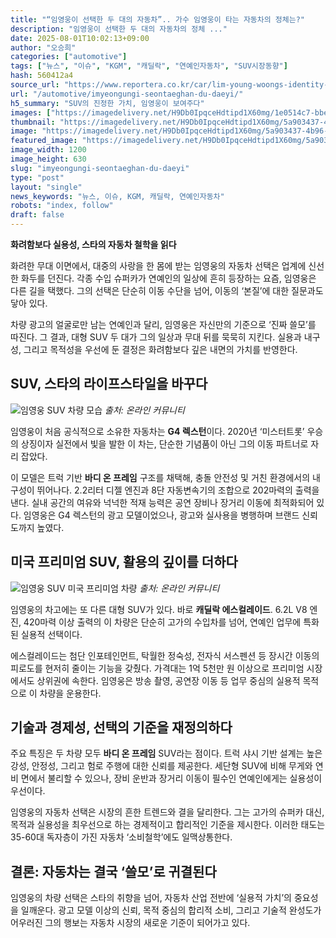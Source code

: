 ```yaml
---
title: "“임영웅이 선택한 두 대의 자동차”.. 가수 임영웅이 타는 자동차의 정체는?"
description: "임영웅이 선택한 두 대의 자동차의 정체 ..."
date: 2025-08-01T10:02:13+09:00
author: "오승희"
categories: ["automotive"]
tags: ["뉴스", "이슈", "KGM", "캐딜락", "연예인자동차", "SUV시장동향"]
hash: 560412a4
source_url: "https://www.reportera.co.kr/car/lim-young-woongs-identity-of-the-car/"
url: "/automotive/imyeongungi-seontaeghan-du-daeyi/"
h5_summary: "SUV의 진정한 가치, 임영웅이 보여주다"
images: ["https://imagedelivery.net/H9Db0IpqceHdtipd1X60mg/1e0514c7-bbe0-46f9-c14c-223e848f2500/public", "https://imagedelivery.net/H9Db0IpqceHdtipd1X60mg/5a903437-4b96-426f-71b4-ceb6df595d00/public", "https://imagedelivery.net/H9Db0IpqceHdtipd1X60mg/68f2d7b0-44e0-4eb2-3bb3-969eab7cc300/public"]
thumbnail: "https://imagedelivery.net/H9Db0IpqceHdtipd1X60mg/5a903437-4b96-426f-71b4-ceb6df595d00/public"
image: "https://imagedelivery.net/H9Db0IpqceHdtipd1X60mg/5a903437-4b96-426f-71b4-ceb6df595d00/public"
featured_image: "https://imagedelivery.net/H9Db0IpqceHdtipd1X60mg/5a903437-4b96-426f-71b4-ceb6df595d00/public"
image_width: 1200
image_height: 630
slug: "imyeongungi-seontaeghan-du-daeyi"
type: "post"
layout: "single"
news_keywords: "뉴스, 이슈, KGM, 캐딜락, 연예인자동차"
robots: "index, follow"
draft: false
---
```


**화려함보다 실용성, 스타의 자동차 철학을 읽다**

화려한 무대 이면에서, 대중의 사랑을 한 몸에 받는 임영웅의 자동차 선택은 업계에 신선한 화두를 던진다. 각종 수입 슈퍼카가 연예인의 일상에 흔히 등장하는 요즘, 임영웅은 다른 길을 택했다. 그의 선택은 단순히 이동 수단을 넘어, 이동의 ‘본질’에 대한 질문과도 닿아 있다.

차량 광고의 얼굴로만 남는 연예인과 달리, 임영웅은 자신만의 기준으로 ‘진짜 쓸모’를 따진다. 그 결과, 대형 SUV 두 대가 그의 일상과 무대 뒤를 묵묵히 지킨다. 실용과 내구성, 그리고 목적성을 우선에 둔 결정은 화려함보다 깊은 내면의 가치를 반영한다.

## SUV, 스타의 라이프스타일을 바꾸다

![임영웅 SUV 차량 모습](https://imagedelivery.net/H9Db0IpqceHdtipd1X60mg/1e0514c7-bbe0-46f9-c14c-223e848f2500/public)
*출처: 온라인 커뮤니티*


임영웅이 처음 공식적으로 소유한 자동차는 **G4 렉스턴**이다. 2020년 ‘미스터트롯’ 우승의 상징이자 실전에서 빛을 발한 이 차는, 단순한 기념품이 아닌 그의 이동 파트너로 자리 잡았다.

이 모델은 트럭 기반 **바디 온 프레임** 구조를 채택해, 충돌 안전성 및 거친 환경에서의 내구성이 뛰어나다. 2.2리터 디젤 엔진과 8단 자동변속기의 조합으로 202마력의 출력을 낸다. 실내 공간의 여유와 넉넉한 적재 능력은 공연 장비나 장거리 이동에 최적화되어 있다. 임영웅은 G4 렉스턴의 광고 모델이었으나, 광고와 실사용을 병행하며 브랜드 신뢰도까지 높였다.

## 미국 프리미엄 SUV, 활용의 깊이를 더하다

![임영웅 SUV 미국 프리미엄 차량](https://imagedelivery.net/H9Db0IpqceHdtipd1X60mg/68f2d7b0-44e0-4eb2-3bb3-969eab7cc300/public)
*출처: 온라인 커뮤니티*


임영웅의 차고에는 또 다른 대형 SUV가 있다. 바로 **캐딜락 에스컬레이드**. 6.2L V8 엔진, 420마력 이상 출력의 이 차량은 단순히 고가의 수입차를 넘어, 연예인 업무에 특화된 실용적 선택이다.

에스컬레이드는 첨단 인포테인먼트, 탁월한 정숙성, 전자식 서스펜션 등 장시간 이동의 피로도를 현저히 줄이는 기능을 갖췄다. 가격대는 1억 5천만 원 이상으로 프리미엄 시장에서도 상위권에 속한다. 임영웅은 방송 촬영, 공연장 이동 등 업무 중심의 실용적 목적으로 이 차량을 운용한다.

## 기술과 경제성, 선택의 기준을 재정의하다

주요 특징은 두 차량 모두 **바디 온 프레임** SUV라는 점이다. 트럭 샤시 기반 설계는 높은 강성, 안정성, 그리고 험로 주행에 대한 신뢰를 제공한다. 세단형 SUV에 비해 무게와 연비 면에서 불리할 수 있으나, 장비 운반과 장거리 이동이 필수인 연예인에게는 실용성이 우선이다.

임영웅의 자동차 선택은 시장의 흔한 트렌드와 결을 달리한다. 그는 고가의 슈퍼카 대신, 목적과 실용성을 최우선으로 하는 경제적이고 합리적인 기준을 제시한다. 이러한 태도는 35-60대 독자층이 가진 자동차 ‘소비철학’에도 일맥상통한다.

## 결론: 자동차는 결국 ‘쓸모’로 귀결된다

임영웅의 차량 선택은 스타의 취향을 넘어, 자동차 산업 전반에 ‘실용적 가치’의 중요성을 일깨운다. 광고 모델 이상의 신뢰, 목적 중심의 합리적 소비, 그리고 기술적 완성도가 어우러진 그의 행보는 자동차 시장의 새로운 기준이 되어가고 있다.
